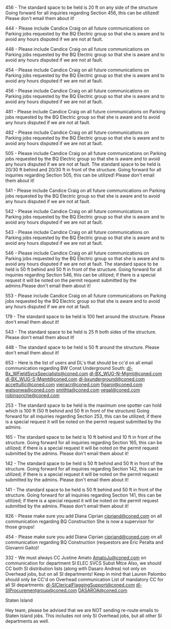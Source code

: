 456 - The standard space to be held is 20 ft on any side of the structure
Going forward for all inquiries regarding Section 456, this can be utilized!
Please don't email them about it!


444 - Please include Candice Craig on all future communications on Parking jobs requested by the BQ Electric group so that she is aware and to avoid any hours disputed if we are not at fault.

448 - Please include Candice Craig on all future communications on Parking jobs requested by the BQ Electric group so that she is aware and to avoid any hours disputed if we are not at fault.

454 - Please include Candice Craig on all future communications on Parking jobs requested by the BQ Electric group so that she is aware and to avoid any hours disputed if we are not at fault.

456 - Please include Candice Craig on all future communications on Parking jobs requested by the BQ Electric group so that she is aware and to avoid any hours disputed if we are not at fault.

481 - Please include Candice Craig on all future communications on Parking jobs requested by the BQ Electric group so that she is aware and to avoid any hours disputed if we are not at fault.

482 - Please include Candice Craig on all future communications on Parking jobs requested by the BQ Electric group so that she is aware and to avoid any hours disputed if we are not at fault.



505 - Please include Candice Craig on all future communications on Parking jobs requested by the BQ Electric group so that she is aware and to avoid any hours disputed if we are not at fault. The standard space to be held is 20/30 ft behind and 20/30 ft in front of the structure.
Going forward for all inquiries regarding Section 505, this can be utilized!
Please don't email them about it!





541 - Please include Candice Craig on all future communications on Parking jobs requested by the BQ Electric group so that she is aware and to avoid any hours disputed if we are not at fault.

542 - Please include Candice Craig on all future communications on Parking jobs requested by the BQ Electric group so that she is aware and to avoid any hours disputed if we are not at fault.

543 - Please include Candice Craig on all future communications on Parking jobs requested by the BQ Electric group so that she is aware and to avoid any hours disputed if we are not at fault.

546 - Please include Candice Craig on all future communications on Parking jobs requested by the BQ Electric group so that she is aware and to avoid any hours disputed if we are not at fault.  The standard space to be held is 50 ft behind and 50 ft in front of the structure. Going forward for all inquiries regarding Section 546, this can be utilized; if there is a special request it will be noted on the permit request submitted by the admins.Please don't email them about it!


553 - Please include Candice Craig on all future communications on Parking jobs requested by the BQ Electric group so that she is aware and to avoid any hours disputed if we are not at fault.



179 - The standard space to be held is 100 feet around the structure. Please don't email them about it!

543 - The standard space to be held is 25 ft both sides of the structure. Please don't email them about it!

448 - The standard space to be held is 50 ft around the structure. Please don't email them about it!

653 - Here is the list of users and DL's that should be cc'd on all email communication regarding BW Const Underground South: 
dl-Bx_WFieldSvcsSpecialists@coned.com
dl-BX_WUG-N-Mgmt@coned.com
dl-BX_WUG-S-Mgmt@coned.com
dl-bxunderground@coned.com
accettullic@coned.com
vieiracr@coned.com
figaroj@coned.com
watsonwa@coned.com
smithta@coned.com
vegal@coned.com
robinsonche@coned.com


253 - The standard space to be held is the maximum one spotter can hold which is 100 ft (50 ft behind and 50 ft in front of the structure)
Going forward for all inquiries regarding Section 253, this can be utilized; if there is a special request it will be noted on the permit request submitted by the admins.



165 -  The standard space to be held is 10 ft behind and 10 ft in front of the structure.
Going forward for all inquiries regarding Section 165, this can be utilized; if there is a special request it will be noted on the permit request submitted by the admins.
Please don't email them about it!


142 -  The standard space to be held is 50 ft behind and 50 ft in front of the structure.
Going forward for all inquiries regarding Section 142, this can be utilized; if there is a special request it will be noted on the permit request submitted by the admins.
Please don't email them about it!



141 - The standard space to be held is 50 ft behind and 50 ft in front of the structure.
Going forward for all inquiries regarding Section 141, this can be utilized; if there is a special request it will be noted on the permit request submitted by the admins.
Please don't email them about it!




926 - Please make sure you add Diana Ciprian cipriand@coned.com on all communication regarding BQ Construction  She is now a supervisor for those groups!


454 - Please make sure you add Diana Ciprian cipriand@coned.com on all communication regarding BQ Construction (requestors are Eric Peralta and Giovanni Gaito)!





332 - We must always CC  Justine Amato AmatoJu@coned.com on communication for department SI ELEC SVCS Subst Mtce  Also, we should CC both SI distribution lists (along with Dasaro Andrea) not only on Overhead jobs, but on all SI departments!
Keep in mind that Lauren Palombo should only be CC'd on Overhead communication
List of mandatory CC for all SI departments:
dl-SIClericalFlaggingSupport@coned.com
dl-SIProcurementgroup@coned.com
DASAROA@coned.com




Staten Island


Hey team, please be advised that we are NOT sending re-route emails to Staten Island jobs. This includes not only SI Overhead jobs, but all other SI departments as well.






